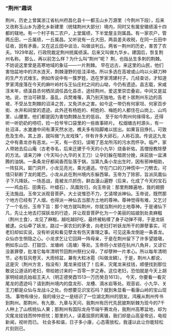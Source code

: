 ### “荆州”趣说
荆州，历史上曾属浙江省杭州府昌化县十一都玉山乡万源里（今荆州下段），后来又改称玉山乡为遵化乡新建里（统辖荆州大部分）境内，同时又有属安徽绩溪十四都的辖地。有一个村子有二农户，上堂属绩，下半堂屋主则属昌。有一家农户，管两丘田，一丘属绩，一丘属昌。又听说有一丘大田，两县差夫收税，在同一丘田中征收，因有矛盾，又在这丘田中谈洽，叫做谈判丘。两省一荆州的历史，害苦了农夫。1929年起，行政院裁定荆州统属绩溪。后来又叫做九华乡。建国后，恢复荆州名称。
那么，再以前怎么样？为什么叫“荆州”呢？
荆，也指丛生多刺的荆棘。不妨说这里曾是高寒地域的象征——一片荆棘。
早在远古，来这里的山民，他们害怕盆地中的洪水连天，荆棘漫野的低洼泽地。所以多选在高坡或山坞以火耕刀种的生产方式维生。例如传说中有一簇罗姓，选在罗家湾建村子。几经查访，才知道罗家湾座落在今天的麻叶岭村与王仙庄村之间的山坳，今仍有遗迹。县志载，宋咸淳末年，绩溪县丞何栖凤调任昌化县丞，途经荆州，爱这里崇峦叠岩，中间又是盆地。说，世治可耕垦，虽乱，兵燹难罹，真乃别天独地。告老卜居荆州东边的高坡，不受丛生荆棘的沼泽之苦，又免洪水之害。如今这一带仍有何家坦、何家百步街、水井和祠堂的遗迹。此外还有杨姓的、柯姓的、梅姓的人都住在山岗上、山坞里、山腰里。他们都是因为害怕荆棘丛生的低谷。
至于如今荆州何缘得名，还得听一听奶奶的唠叨，捡一捡爷爷口袋里的一些故事碎片。
松烟塘古村源头，有一处沼泽，水漉漉中间有潭天然水池，樵夫多有陷脚难以拔出。如果盲目挣扎，可致危及生命。其上游，就叫做“九龙戏珠”，伴有许多大卵石，人称石浪。传说这九龙之中有善龙亦有恶龙。一天，有一农妇，误喝了恶龙所泻的污水而怀孕。临产，家人带她去后山庵（古老寺名，后来迁建于今天的小九华）烧香祈佑，高僧授教除孽的方法。请来刀神（今天叫小九华的关王刀）让孕妇躲在暗房分娩，床前放一盆沸腾的油锅。一条条龙仔都闻香而坠落于锅，当第九条小龙出生时，因有邪神相助，一阵狂风，窗门洞开，小龙见亮光，乘光遁逃。守在门口的刀神慌中一刀劈去，可惜只斩断了龙的尾巴。小龙从此在荆州境内东躲西窜。玉帝为了除邪，旨派凤凰仙子下凡降妖。一场恶战，竟被龙爪抓伤，鲜血漫山遍野（后来，化成了今天的宝石——鸡血石、田黄石、叶蜡石），凤凰败归，向玉帝说：那里荆棘遍地，我的翅膀无法施战。玉帝又派观音菩萨。大士说惟恐不力，乞请增派神仙。玉帝说，既然那个地方已经有了人烟，也得派一神仙去当那方土地的尊神。尊神觉得有难，又乞讨了一个名份。玉帝下旨：那个地方就叫荆州，你就当荆州的土地尊神。于是诸仙下凡，先让土地去打探妖龙的行迹，并让观音菩萨化为一个美丽的姑娘到处卖麻糍（荆州土食），龙见了麻糍，越吃越好吃，最终被粘缠了身子动弹不得，于是龙妖被逮。众仙牵了妖龙，路过一家农妇的茅舍，向老妇打听妖龙所干的罪孽事实，可老妇却如实说，没有听说和看见孽龙有伤天害理之事。可见这条龙倒是一条善龙。众仙亦生恻隐之心。小龙求乞让它回拜一阵母亲，于是在荆州留下了许多望娘墩，例如东山岱、打鼓岱、龙塘岭（高塘）等处。玉帝将小龙锁在杭州八角井，又谅它没甚罪孽，批准它每年清明节回荆州祭扫父母，了却孽种一片孝心。所以每年清明节，必有狂风卷天，大雨倾盆，兼有大粒冰雹（叫做龙鳞）。于是，荆州人都说，这是灾（荆州方言，指没有）尾龙来挂钱了！后来，灾尾龙来挂钱，顺便找到那位敢说公道话的老妇，带给她讨来的一百零一岁之寿。这位老妇，恐怕就是今天上胡家明经胡氏始祖王夫人（明正德癸酉1513—万历癸丑1613）。
今天，你要看一看灾尾龙的遗迹吗？请到荆州境内的盘龙形、龙槽、滴水岩等处。观音岩、小九华、关王刀都是众仙与龙战斗之处。你想要见识宝石吗？就到朱显看一看康山岭的宝山现场。
事物有缘分，我的缘分之一是结识了一位湖北荆州的朋友。鸿雁从荆州传书到荆州。那荆州，有九歌、九章与天问，我荆州有历代先民披荆斩棘为现今的7千人种上了山核桃仙人果；那荆州有国际龙舟节端午赛龙舟，我荆州高寒盆地，却为灾尾龙挂钱而忡忡担忧；那里的人，读着屈原的离骚，我们却是山高皇帝远，电视新闻，视听而已。
社会多和谐，日子多小康，心态需放松，我谨以此让你能轻松片刻则已。
